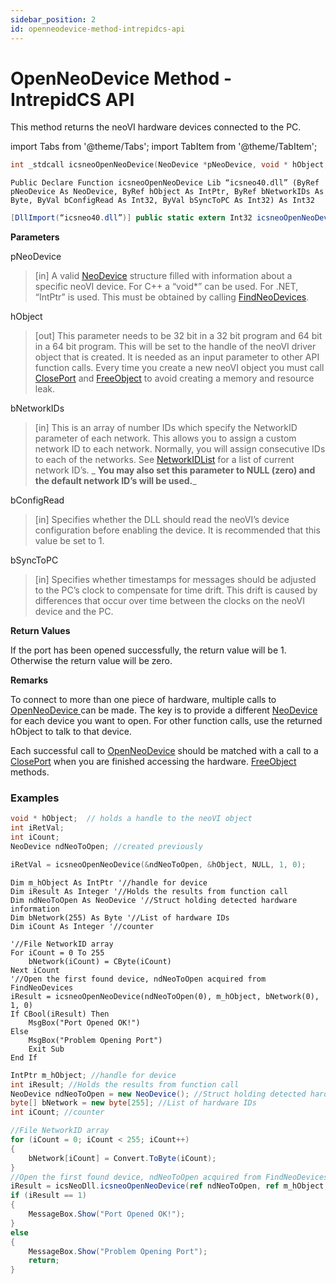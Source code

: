 ```yaml
---
sidebar_position: 2
id: openneodevice-method-intrepidcs-api
---
```

# OpenNeoDevice Method - IntrepidCS API

This method returns the neoVI hardware devices connected to the PC.

import Tabs from '@theme/Tabs';
import TabItem from '@theme/TabItem';

<Tabs>
<TabItem value="cpp" label="C/C++ Declare" default>

```cpp
int _stdcall icsneoOpenNeoDevice(NeoDevice *pNeoDevice, void * hObject, unsigned char *bNetworkIDs, int bConfigRead, int bSyncToPC);
```
</TabItem>

<TabItem value="vbnet" label="Visual Basic .NET Declare">

```vbnet
Public Declare Function icsneoOpenNeoDevice Lib “icsneo40.dll” (ByRef pNeoDevice As NeoDevice, ByRef hObject As IntPtr, ByRef bNetworkIDs As Byte, ByVal bConfigRead As Int32, ByVal bSyncToPC As Int32) As Int32
```
</TabItem>

<TabItem value="c#" label="C# Declare">

```csharp
[DllImport(“icsneo40.dll”)] public static extern Int32 icsneoOpenNeoDevice(ref NeoDevice pNeoDevice, ref IntPtr hObject, ref byte bNetworkIDs, Int32 bConfigRead, Int32 bSyncToPC);
```
</TabItem>
</Tabs>

**Parameters**

pNeoDevice

> \[in] A valid [NeoDevice](../structures-types-and-defines-overview-intrepidcs-api/setting-structures-overview-intrepidcs-api/neodevice-structure) structure filled with information about a specific neoVI device. For C++ a “void\*” can be used. For .NET, “IntPtr” is used. This must be obtained by calling [FindNeoDevices](../deprecated-functions-overview-intrepidcs-api/findneodevices-method-intrepidcs-api).

hObject

> \[out] This parameter needs to be 32 bit in a 32 bit program and 64 bit in a 64 bit program. This will be set to the handle of the neoVI driver object that is created. It is needed as an input parameter to other API function calls. Every time you create a new neoVI object you must call [ClosePort](closeport-method-intrepidcs-api) and [FreeObject](freeobject-method-intrepidcs-api) to avoid creating a memory and resource leak.

bNetworkIDs

> \[in] This is an array of number IDs which specify the NetworkID parameter of each network. This allows you to assign a custom network ID to each network. Normally, you will assign consecutive IDs to each of the networks. See [NetworkIDList](../structures-types-and-defines-overview-intrepidcs-api/setting-structures-overview-intrepidcs-api/neovi-network-id-list) for a list of current network ID’s. _ **You may also set this parameter to NULL (zero) and the default network ID’s will be used.**_

bConfigRead

> \[in] Specifies whether the DLL should read the neoVI’s device configuration before enabling the device. It is recommended that this value be set to 1.

bSyncToPC

> \[in] Specifies whether timestamps for messages should be adjusted to the PC’s clock to compensate for time drift. This drift is caused by differences that occur over time between the clocks on the neoVI device and the PC.

**Return Values**

If the port has been opened successfully, the return value will be 1. Otherwise the return value will be zero.

**Remarks**

To connect to more than one piece of hardware, multiple calls to [OpenNeoDevice ](openneodevice-method-intrepidcs-api)can be made. The key is to provide a different [NeoDevice ](../structures-types-and-defines-overview-intrepidcs-api/setting-structures-overview-intrepidcs-api/neodevice-structure)for each device you want to open. For other function calls, use the returned hObject to talk to that device.

Each successful call to [OpenNeoDevice](openneodevice-method-intrepidcs-api) should be matched with a call to a [ClosePort](closeport-method-intrepidcs-api) when you are finished accessing the hardware. [FreeObject](freeobject-method-intrepidcs-api) methods.

### Examples

<Tabs>
<TabItem value="cpp" label="C/C++ Example" default>

```cpp
void * hObject;  // holds a handle to the neoVI object
int iRetVal;
int iCount;
NeoDevice ndNeoToOpen; //created previously

iRetVal = icsneoOpenNeoDevice(&ndNeoToOpen, &hObject, NULL, 1, 0);
```
</TabItem>

<TabItem value="vbnet" label="Visual Basic .NET Example">

```vbnet
Dim m_hObject As IntPtr '//handle for device
Dim iResult As Integer '//Holds the results from function call
Dim ndNeoToOpen As NeoDevice '//Struct holding detected hardware information
Dim bNetwork(255) As Byte '//List of hardware IDs
Dim iCount As Integer '//counter

'//File NetworkID array
For iCount = 0 To 255
    bNetwork(iCount) = CByte(iCount)
Next iCount
'//Open the first found device, ndNeoToOpen acquired from FindNeoDevices
iResult = icsneoOpenNeoDevice(ndNeoToOpen(0), m_hObject, bNetwork(0), 1, 0)
If CBool(iResult) Then
    MsgBox("Port Opened OK!")
Else
    MsgBox("Problem Opening Port")
    Exit Sub
End If
```
</TabItem>

<TabItem value="c#" label="C# Example">

```csharp
IntPtr m_hObject; //handle for device
int iResult; //Holds the results from function call
NeoDevice ndNeoToOpen = new NeoDevice(); //Struct holding detected hardware information
byte[] bNetwork = new byte[255]; //List of hardware IDs
int iCount; //counter

//File NetworkID array
for (iCount = 0; iCount < 255; iCount++)
{
    bNetwork[iCount] = Convert.ToByte(iCount);
}
//Open the first found device, ndNeoToOpen acquired from FindNeoDevices
iResult = icsNeoDll.icsneoOpenNeoDevice(ref ndNeoToOpen, ref m_hObject, ref bNetwork[0], 1, 0);
if (iResult == 1)
{
    MessageBox.Show("Port Opened OK!");
}
else
{
    MessageBox.Show("Problem Opening Port");
    return;
}
```
</TabItem>
</Tabs>